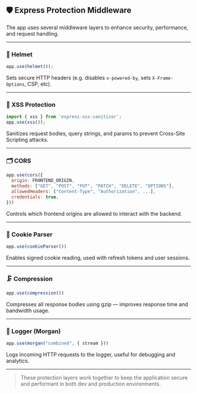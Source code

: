 ## 🛡️ Express Protection Middleware

The app uses several middleware layers to enhance security, performance, and request handling.

---

### 🔐 Helmet

```js
app.use(helmet());
```

Sets secure HTTP headers (e.g. disables `x-powered-by`, sets `X-Frame-Options`, CSP, etc).

---

### 🧼 XSS Protection

```js
import { xss } from 'express-xss-sanitizer';
app.use(xss());
```

Sanitizes request bodies, query strings, and params to prevent Cross-Site Scripting attacks.

---

### 🗂️ CORS

```js
app.use(cors({
  origin: FRONTEND_ORIGIN,
  methods: ["GET", "POST", "PUT", "PATCH", "DELETE", "OPTIONS"],
  allowedHeaders: ["Content-Type", "Authorization", ...],
  credentials: true,
}))
```

Controls which frontend origins are allowed to interact with the backend.

---

### 🍪 Cookie Parser

```js
app.use(cookieParser())
```

Enables signed cookie reading, used with refresh tokens and user sessions.

---

### 🗜️ Compression

```js
app.use(compression())
```

Compresses all response bodies using gzip — improves response time and bandwidth usage.

---

### 📝 Logger (Morgan)

```js
app.use(morgan("combined", { stream }))
```

Logs incoming HTTP requests to the logger, useful for debugging and analytics.

---

> These protection layers work together to keep the application secure and performant in both dev and production environments.